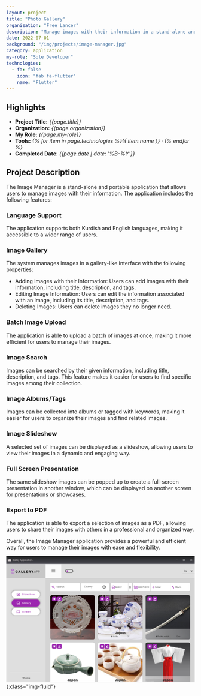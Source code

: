 ```yaml
---
layout: project
title: "Photo Gallery"
organization: "Free Lancer"
description: "Manage images with their information in a stand-alone and portable application."
date: 2022-07-01
background: "/img/projects/image-manager.jpg"
category: application
my-role: "Sole Developer"
technologies:
  - fa: false
    icon: "fab fa-flutter"
    name: "Flutter"
---
```


## Highlights

- **Project Title:** _{{page.title}}_
- **Organization:** _{{page.organization}}_
- **My Role:** _{{page.my-role}}_
- **Tools:** _{% for item in page.technologies %}{{ item.name }}&nbsp;&middot;&nbsp;{% endfor %}_
- **Completed Date**: _{{page.date  | date: '%B-%Y'}}_

## Project Description

The Image Manager is a stand-alone and portable application that allows users to manage images with their information. The application includes the following features:

### Language Support

The application supports both Kurdish and English languages, making it accessible to a wider range of users.

### Image Gallery

The system manages images in a gallery-like interface with the following properties:

- Adding Images with their Information: Users can add images with their information, including title, description, and tags.
- Editing Image Information: Users can edit the information associated with an image, including its title, description, and tags.
- Deleting Images: Users can delete images they no longer need.

### Batch Image Upload

The application is able to upload a batch of images at once, making it more efficient for users to manage their images.

### Image Search

Images can be searched by their given information, including title, description, and tags. This feature makes it easier for users to find specific images among their collection.

### Image Albums/Tags

Images can be collected into albums or tagged with keywords, making it easier for users to organize their images and find related images.

### Image Slideshow

A selected set of images can be displayed as a slideshow, allowing users to view their images in a dynamic and engaging way.

### Full Screen Presentation

The same slideshow images can be popped up to create a full-screen presentation in another window, which can be displayed on another screen for presentations or showcases.

### Export to PDF

The application is able to export a selection of images as a PDF, allowing users to share their images with others in a professional and organized way.

Overall, the Image Manager application provides a powerful and efficient way for users to manage their images with ease and flexibility.

![GalleryApp](/img/projects/gallery.png){:class="img-fluid"}